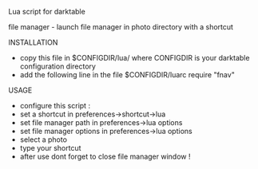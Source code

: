 Lua script for darktable

file manager - launch file manager in photo directory with a shortcut

INSTALLATION
  * copy this file in $CONFIGDIR/lua/ where CONFIGDIR is your darktable configuration directory
  * add the following line in the file $CONFIGDIR/luarc
    require "fnav"

USAGE
  * configure this script :
  * set a shortcut in preferences->shortcut->lua
  * set file manager path in preferences->lua options
  * set file manager options in preferences->lua options
  * select a photo
  * type your shortcut
  * after use dont forget to close file manager window !
